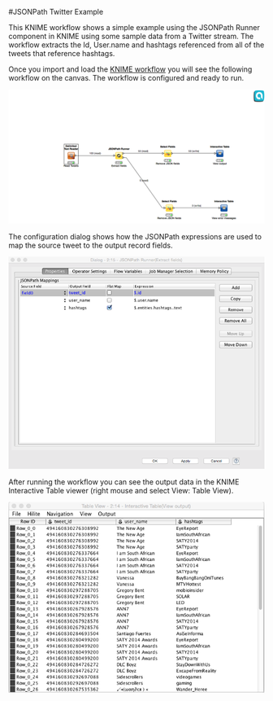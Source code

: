 #JSONPath Twitter Example

This KNIME workflow shows a simple example using the JSONPath Runner component in KNIME using some sample data from a 
Twitter stream.   The workflow extracts the Id, User.name and hashtags referenced from all of the tweets that reference hashtags.

Once you import and load the [KNIME workflow](https://github.com/ActianCorp/df-jsonpath/blob/master/examples/KNIME/JSONPath_Twitter_Example.zip)
 you will see the following workflow on the canvas.   The workflow is configured and ready to run.


![JSONPath Runner Configuration Dialog](https://raw.githubusercontent.com/ActianCorp/df-jsonpath/master/examples/KNIME/JSONPath_Twitter_Example.png)


The configuration dialog shows how the JSONPath expressions are used to map the source tweet to the output record fields.


![JSONPath Runner Configuration Dialog](https://raw.githubusercontent.com/ActianCorp/df-jsonpath/master/examples/KNIME/JSONPath_Mappings.png)


After running the workflow you can see the output data in the KNIME Interactive Table viewer (right mouse and select View: Table View).


![JSONPath Runner Configuration Dialog](https://raw.githubusercontent.com/ActianCorp/df-jsonpath/master/examples/KNIME/JSONPath_Results.png)